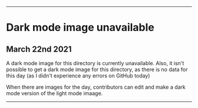 
***

# Dark mode image unavailable

## March 22nd 2021

A dark mode image for this directory is currently unavailable. Also, it isn't possible to get a dark mode image for this directory, as there is no data for this day (as I didn't experience any errors on GitHub today)

When there are images for the day, contributors can edit and make a dark mode version of the light mode imaage.

***
